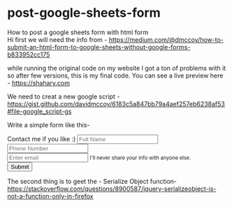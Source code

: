 # post-google-sheets-form
How to post a google sheets form with html form </br>
Hi first we will need the info from - https://medium.com/@dmccoy/how-to-submit-an-html-form-to-google-sheets-without-google-forms-b833952cc175

while running the original code on my website I got a ton of problems with it so after few versions, this is my final code.  You can see a live preview here - https://shahary.com

We need to creat a new google script - 
https://gist.github.com/davidmccoy/6183c5a847bb79a4aef257eb6238af53#file-google_script-gs

<script src="https://gist.github.com/davidmccoy/6183c5a847bb79a4aef257eb6238af53.js"></script>


Write a simple form like this- 

<form id="test-form">
                    <div class="form-group">
                      <label for="full_name" name="full_name">Contact me if you like :)</label>
                      <input type="full_name" name="full_name" class="form-control" id="full_name" placeholder="Full Name">
                    </div>
                    <div class="form-group">
                      <input type="phone_number" name="phone_number" class="form-control" id="phone_number" aria-describedby="emailHelp" placeholder="Phone Number">
                      <small id="phone_number" class="form-text text-muted"></small>
                    </div>
                    <div class="form-group">
                      <input type="email" name="email" class="form-control" id="email" aria-describedby="emailHelp" placeholder="Enter email">
                      <small id="email" class="form-text text-muted thanks">I'll never share your info with anyone else.</small>
                    </div>
                    <!--<div class="form-check">
                      <input type="checkbox" class="form-check-input" id="exampleCheck1">
                      <label class="form-check-label" for="exampleCheck1">Check me out</label>
                    </div>-->
                    <div>
                    <button type="submit" id="submit"  class="btn btn-primary">Submit</button>
                    </div>
                  </form>

The second thing is to geet the - Serialize Object function-
https://stackoverflow.com/questions/8900587/jquery-serializeobject-is-not-a-function-only-in-firefox


<script>
        $(document).ready(function(){
          $.fn.serializeObject = function()
              {
               var o = {};
               var a = this.serializeArray();
               $.each(a, function() {
                   if (o[this.name]) {
                       if (!o[this.name].push) {
                           o[this.name] = [o[this.name]];
                       }
                       o[this.name].push(this.value || '');
                   } else {
                       o[this.name] = this.value || '';
                   }
               });
               return o;
              };
            var form = $('form#test-form'),
              url = 'https://script.google.com/macros/s/AKfycbzlYpYZEFCuxD8gwTwM0w-hgO5XRmBwEzDG3ZhlvYrW/exec';
              form.submit(function(e){
                e.preventDefault();
              var jqxhr = $.ajax({
                url: url,
                method: "GET",
                dataType: "json",
                data: form.serializeObject()
              });
                $(".thanks").html("Thank you for getting in touch!").css("font-size","4rem");
                $(".form-control").remove();
                $("#submit").remove();
              });
            });


        </script>

